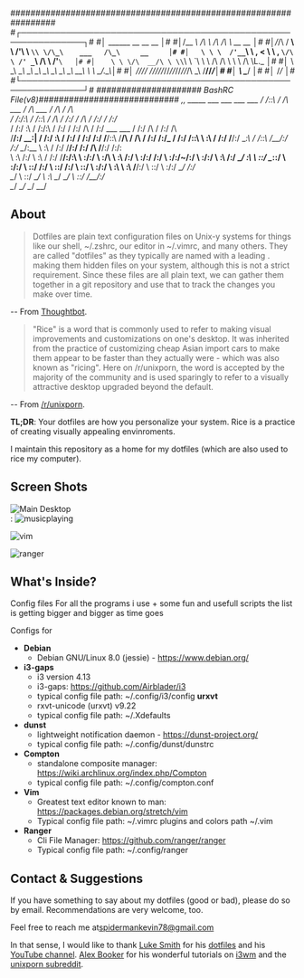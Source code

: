 #################################################################
#┌─────────────────────────────────────────────────────────────┐#
#│ ______        __      __  __                                │#
#│/\__  _\      /\ \    /\ \/\ \  __            __             │#
#│\/_/\ \/    __\ \ \/'\\ \ `\\ \/\_\    ___   /\_\     __     │#
#│   \ \ \  /'__`\ \ , < \ \ , ` \/\ \ /' _ `\ \/\ \  /'__`\   │#
#│    \ \ \/\  __/\ \ \\`\\ \ \`\ \ \ \/\ \/\ \ \ \ \/\ \L\.\_ │#
#│     \ \_\ \____\\ \_\ \_\ \_\ \_\ \_\ \_\ \_\_\ \ \ \__/.\_\│#
#│      \/_/\/____/ \/_/\/_/\/_/\/_/\/_/\/_/\/_/\ \_\ \/__/\/_/│#
#│                                             \ \____/        │#
#│                                              \/___/         │#
#└─────────────────────────────────────────────────────────────┘#
##################### BashRC File(v8)############################
,,
     _____          ___                       ___                                   ___           ___ 
    /  /::\        /  /\          ___        /  /\      ___                        /  /\         /  /\    
   /  /:/\:\      /  /::\        /  /\      /  /:/_    /  /\                      /  /:/_       /  /:/_   
  /  /:/  \:\    /  /:/\:\      /  /:/     /  /:/ /\  /  /:/      ___     ___    /  /:/ /\     /  /:/ /\  
 /__/:/ \__\:|  /  /:/  \:\    /  /:/     /  /:/ /:/ /__/::\     /__/\   /  /\  /  /:/ /:/_   /  /:/ /::\ 
 \  \:\ /  /:/ /__/:/ \__\:\  /  /::\    /__/:/ /:/  \__\/\:\__  \  \:\ /  /:/ /__/:/ /:/ /\ /__/:/ /:/\:\
  \  \:\  /:/  \  \:\ /  /:/ /__/:/\:\   \  \:\/:/      \  \:\/\  \  \:\  /:/  \  \:\/:/ /:/ \  \:\/:/~/:/
   \  \:\/:/    \  \:\  /:/  \__\/  \:\   \  \::/        \__\::/   \  \:\/:/    \  \::/ /:/   \  \::/ /:/ 
    \  \::/      \  \:\/:/        \  \:\   \  \:\        /__/:/     \  \::/      \  \:\/:/     \__\/ /:/  
     \__\/        \  \::/          \__\/    \  \:\       \__\/       \__\/        \  \::/        /__/:/   
                   \__\/                     \__\/                                 \__\/         \__\/    

## About



 > Dotfiles are plain text configuration files on Unix-y systems for things like
 > our shell, ~/.zshrc, our editor in ~/.vimrc, and many others. They are called
 > "dotfiles" as they typically are named with a leading . making them hidden
 > files on your system, although this is not a strict requirement.
 > Since these files are all plain text, we can gather them together in a git
 > repository and use that to track the changes you make over time.

 -- From [Thoughtbot](https://thoughtbot.com/upcase/videos/intro-to-dotfiles).

 > "Rice" is a word that is commonly used to refer to making visual improvements
 > and customizations on one's desktop. It was inherited from the practice of
 > customizing cheap Asian import cars to make them appear to be faster than they
 > actually were - which was also known as "ricing". Here on /r/unixporn, the
 > word is accepted by the majority of the community and is used sparingly to
 > refer to a visually attractive desktop upgraded beyond the default.
 
 -- From [/r/unixporn](https://www.reddit.com/r/unixporn/wiki/themeing/dictionary).
 
 __TL;DR__: Your dotfiles are how you personalize your system. Rice is a practice
 of creating visually appealing envinroments.

 I maintain this repository as a home for my dotfiles (which are also used
 to rice my computer). 

 ## Screen Shots

 ![Main Desktop](screenshots/jillyfishrice1.png)  
 :
 ![musicplaying](srceenshots/jillyfishrice2.png)

 ![vim](screenshots/jillyfishrice3.png)

![ranger](screenshots/jellyfishrice.png)

## What's Inside?

 Config files For all the programs i use + some fun and usefull scripts
 the list is getting bigger and bigger as time goes

Configs for 

* __Debian__
  * Debian GNU/Linux 8.0 (jessie) - https://www.debian.org/
* __i3-gaps__
  * i3 version 4.13
  * i3-gaps: https://github.com/Airblader/i3
  * typical config file path: ~/.config/i3/config
 __urxvt__
  * rxvt-unicode (urxvt) v9.22
  * typical config file path: ~/.Xdefaults
* __dunst__
  * lightweight notification daemon - https://dunst-project.org/
  * typical config file path: ~/.config/dunst/dunstrc
* __Compton__
  * standalone composite manager: https://wiki.archlinux.org/index.php/Compton
  * typical config file path: ~/.config/compton.conf
* __Vim__ 
  * Greatest text editor known to man: https://packages.debian.org/stretch/vim
  * Typical config file path: ~/.vimrc plugins and colors path ~/.vim
* __Ranger__ 
  * Cli File Manager: https://github.com/ranger/ranger 
  * Typical config file path: ~/.config/ranger





## Contact & Suggestions

 If you have something to say about my dotfiles (good or bad), please do so by
 email. Recommendations are very welcome, too.

 Feel free to reach me at[spidermankevin78@gmail.com](mailto:spidermankevin78@gmail.com)






 In that sense, I would like to thank [Luke Smith](https://github.com/lukesmithxyz)
 for his [dotfiles](https://github.com/LukeSmithxyz/voidrice) and his
 [YouTube channel](https://www.youtube.com/channel/UC2eYFnH61tmytImy1mTYvhA).
 [Alex Booker](https://github.com/bookercodes) for his wonderful tutorials on
 [i3wm](https://www.youtube.com/playlist?list=PL5ze0DjYv5DbCv9vNEzFmP6sU7ZmkGzcf)
 and the [unixporn subreddit](https://www.reddit.com/r/unixporn/).

